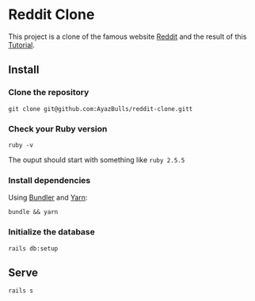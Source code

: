 # Reddit Clone

This project is a clone of the famous website [Reddit](https://www.reddit.com/) and the result of this [Tutorial](https://www.youtube.com/playlist?list=PLtZ8UuFjvnDe2CHXYawMVLpFsH4G8urfM).

## Install

### Clone the repository

```shell
git clone git@github.com:AyazBulls/reddit-clone.gitt
```

### Check your Ruby version

```shell
ruby -v
```

The ouput should start with something like `ruby 2.5.5`

### Install dependencies

Using [Bundler](https://github.com/bundler/bundler) and [Yarn](https://github.com/yarnpkg/yarn):

```shell
bundle && yarn
```

### Initialize the database

```shell
rails db:setup
```

## Serve

```shell
rails s
```
